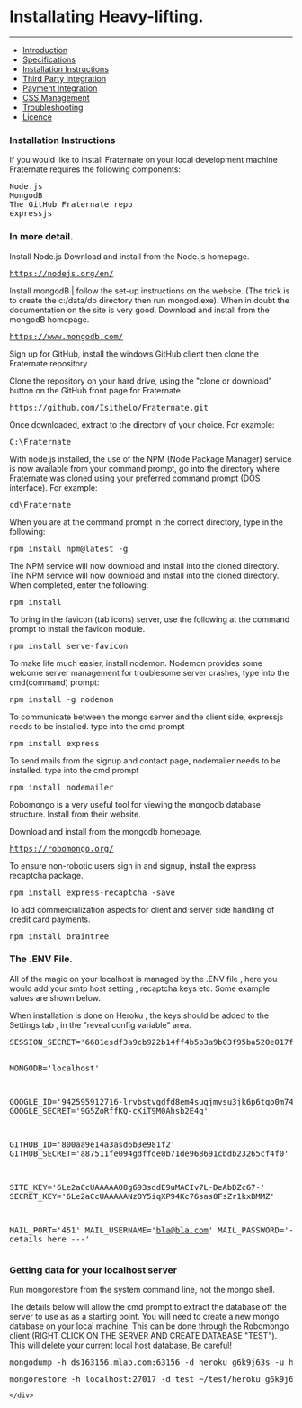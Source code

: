 <h1>Installating Heavy-lifting.</h1>
<hr>
<div class="row">
	<div class="col-md-3">
		<ul class="nav nav-pills nav-stacked">
			<li role="presentation"><a href="/introduction">Introduction</a></li>
			<li role="presentation"><a href="/specifications">Specifications</a></li>			
			<li role="presentation" class="active"><a href="/installation">Installation Instructions</a></li>
			<li role="presentation"><a href="/integration">Third Party Integration</a></li>
			<li role="presentation"><a href="/payments">Payment Integration</a></li>
			<li role="presentation"><a href="/css">CSS Management</a></li>
			<li role="presentation"><a href="/troubleshooting">Troubleshooting</a></li>
			<li role="presentation"><a href="/licence">Licence</a></li>
		</ul>
	</div>
	<div class="col-md-9">

<h3>Installation Instructions</h3>
<p>If you would like to install Fraternate on your local development machine Fraternate requires the following components:</p>

<pre>
Node.js
MongodB
The GitHub Fraternate repo
expressjs
</pre>
<h3>In more detail.</h3>

<p>Install Node.js Download and install from the Node.js homepage.</p>

<pre><a href="https://nodejs.org/en/">https://nodejs.org/en/</a>&nbsp;</pre>

<p>Install mongodB | follow the set-up instructions on the website. (The trick is to create the c:/data/db directory then run mongod.exe). When in doubt the documentation on the site is very good. Download and install from the mongodB homepage.</p>

<pre><a href="https://www.mongodb.com/">https://www.mongodb.com/</a>&nbsp;</pre>

<p>Sign up for GitHub, install the windows GitHub client then clone the Fraternate repository.</p>
<p>Clone the repository on your hard drive, using the "clone or download" button on the GitHub front page for Fraternate.</p>
<pre>https://github.com/Isithelo/Fraternate.git</pre>
<p>Once downloaded, extract to the directory of your choice. For example:</p>

<pre>C:\Fraternate</pre>

<p>With node.js installed, the use of the NPM (Node Package Manager) service is now available from your command prompt, go into the directory where Fraternate was cloned using your preferred command prompt (DOS interface). For example:</p>

<pre>cd\Fraternate</pre>

<p>When you are at the command prompt in the correct directory, type in the following:</p>

<pre>npm install npm@latest -g</pre>

<p>The NPM service will now download and install into the cloned directory. The NPM service will now download and install into the cloned directory. When completed, enter the following:</p>

<pre>npm install</pre>

<p>To bring in the favicon (tab icons) server, use the following at the command prompt to install the favicon module.</p>

<pre>npm install serve-favicon</pre>

<p>To make life much easier, install nodemon. Nodemon provides some welcome server management for troublesome server crashes, type into the cmd(command) prompt:</p>

<pre>npm install -g nodemon</pre>

<p>To communicate between the mongo server and the client side, expressjs needs to be installed. type into the cmd prompt</p>

<pre>npm install express</pre>

<p>To send mails from the signup and contact page, nodemailer needs to be installed. type into the cmd prompt</p>

<pre>npm install nodemailer</pre>


<p>Robomongo is a very useful tool for viewing the mongodb database structure. Install from their website.</p>

<p>Download and install from the mongodb homepage.</p>

<pre><a href="https://robomongo.org/">https://robomongo.org/</a></pre>

<p>To ensure non-robotic users sign in and signup, install the express recaptcha package.</p>

<pre>npm install express-recaptcha -save</pre>

<p>To add commercialization aspects for client and server side handling of credit card payments.</p>

<pre>npm install braintree</pre>


<h3>The .ENV File.</h3>
<p>All of the magic on your localhost is managed by the .ENV file , here you would add your smtp host setting , recaptcha keys etc. Some example values are shown below.</p>
<p>When installation is done on Heroku , the keys should be added to the Settings tab , in the "reveal config variable" area.</p>
<pre>
SESSION_SECRET='6681esdf3a9cb922b14ff4b5b3a9b03f95ba520e017f5a23453f6e2792965d4e063'

MONGODB='localhost'

GOOGLE_ID='942595912716-lrvbstvgdfd8em4sugjmvsu3jk6p6tgo0m74.apps.googleusercontent.com'
GOOGLE_SECRET='9G5ZoRffKQ-cKiT9M0Ahsb2E4g'

GITHUB_ID='800aa9e14a3asd6b3e981f2'
GITHUB_SECRET='a87511fe094gdffde0b71de968691cbdb23265cf4f0'

SITE_KEY='6Le2aCcUAAAAAO8g693sddE9uMACIv7L-DeAbDZc67-'
SECRET_KEY='6Le2aCcUAAAAANzOY5iqXP94Kc76sas8FsZr1kxBMMZ'

MAIL_PORT='451'
MAIL_USERNAME='bla@bla.com'
MAIL_PASSWORD='--- add your details here ---'
</pre>




<h3>Getting data for your localhost server</h3>

<p>Run mongorestore from the system command line, not the mongo shell.</p>

<p>The details below will allow the cmd prompt to extract the database off the server to use as as a starting point. You will need to create a new mongo database on your local machine. This can be done through the Robomongo client (RIGHT CLICK ON THE SERVER AND CREATE DATABASE "TEST"). This will delete your current local host database, Be careful!
</p>
<pre>
mongodump -h ds163156.mlab.com:63156 -d heroku_g6k9j63s -u heroku_g6k9j63s -p t6e1adq1dsmn5p25klnl60dcbb -o ~/test
</pre>
<pre>
mongorestore -h localhost:27017 -d test ~/test/heroku_g6k9j63s
</pre>


	</div>
</div>
</div>
